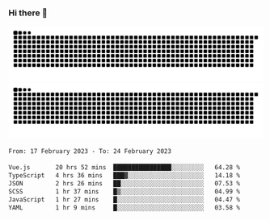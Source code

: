 ### Hi there 👋

![GitHub Snake Light](https://raw.githubusercontent.com/jichangee/jichangee/output/github-snake.svg#gh-light-mode-only)
![GitHub Snake dark](https://raw.githubusercontent.com/jichangee/jichangee/output/github-snake-dark.svg#gh-dark-mode-only)

<!--START_SECTION:waka-->

```text
From: 17 February 2023 - To: 24 February 2023

Vue.js       20 hrs 52 mins  ████████████████░░░░░░░░░   64.28 %
TypeScript   4 hrs 36 mins   ███▓░░░░░░░░░░░░░░░░░░░░░   14.18 %
JSON         2 hrs 26 mins   ██░░░░░░░░░░░░░░░░░░░░░░░   07.53 %
SCSS         1 hr 37 mins    █▒░░░░░░░░░░░░░░░░░░░░░░░   04.99 %
JavaScript   1 hr 27 mins    █░░░░░░░░░░░░░░░░░░░░░░░░   04.47 %
YAML         1 hr 9 mins     █░░░░░░░░░░░░░░░░░░░░░░░░   03.58 %
```

<!--END_SECTION:waka-->

<!--
![GitHub Snake Light](github-snake.svg#gh-light-mode-only)
![GitHub Snake dark](github-snake-dark.svg#gh-dark-mode-only)
-->

<!--
**jichangee/jichangee** is a ✨ _special_ ✨ repository because its `README.md` (this file) appears on your GitHub profile.

Here are some ideas to get you started:

- 🔭 I’m currently working on ...
- 🌱 I’m currently learning ...
- 👯 I’m looking to collaborate on ...
- 🤔 I’m looking for help with ...
- 💬 Ask me about ...
- 📫 How to reach me: ...
- 😄 Pronouns: ...
- ⚡ Fun fact: ...
-->
